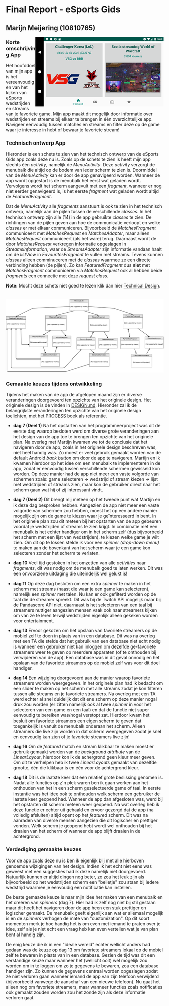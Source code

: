 # Final Report - eSports Gids

## Marijn Meijering (10810765)

<img align="right" width="410" height="220" src="https://github.com/10810765/Programmeerproject/blob/master/doc/eSports_Gids_Preview_5.png">

### Korte omschrijving App
Het hoofddoel van mijn app is het vereenvoudigen van het kijken van eSports wedstrijden en streams van je favoriete game.
Mijn app maakt dit mogelijk door informatie over wedstrijden en streams bij elkaar te brengen in één overzichtelijke app. Navigeer eenvoudig tussen matches en streams en filter deze op de game waar je interesse in hebt of bewaar je favoriete stream!
<br/>

### Technisch ontwerp App
Hieronder is een schets te zien van het technisch ontwerp van de eSports Gids app zoals deze nu is. Zoals op de schets te zien is heeft mijn app slechts één *activity*, namelijk de *MenuActivity*. Deze *activity* verzorgt de menubalk die altijd op de bodem van ieder scherm te zien is. Doormiddel van de *MenuActivity* kan er door de app genavigeerd worden. Wanneer de app wordt opgestart is de menubalk het eerst wat geladen wordt. Vervolgens wordt het scherm aangevult met een *fragment*, wanneer er nog niet eerder genavigeerd is, is het eerste *fragment* wat geladen wordt altijd de *FeaturedFragment*. 

Dat de *MenuActivity* alle *fragments* aanstuurt is ook te zien in het technisch ontwerp, namelijk aan de pijlen tussen de verschillende *classes*. In het technisch ontwerp zijn alle (14) in de app gebruikte *classes* te zien. De richtingen van de pijlen geven aan hoe de communicatie verloopt en welke *classes* er met elkaar communiceren. Bijvoorbeeld de *MatchesFragment* communiceert met *MatchesRequest* en *MatchesAdapter*, maar alleen *MatchesRequest* communiceert (als het ware) terug. Daarnaast wordt de door *MatchesRequest* verkregen informatie opgeslagen in *StreamsInformation*, waar de *StreamsAdapter* zijn informatie vandaan haalt om de *listView* in *FavouritesFragment* te vullen met streams. Tevens kunnen *classes* alleen comminuceren met de *classes* waarmee ze een directe verbinding hebben (de pijlen). Zo kan *FeaturedFragment* dus **niet** met *MatchesFragment* communiceren via *MatchesRequest* ook al hebben beide *fragments* een connectie met deze *request class*.

**Note:** Mocht deze schets niet goed te lezen klik dan hier [Technical Design](https://www.draw.io/?lightbox=1&highlight=0000ff&edit=_blank&layers=1&nav=1&title=Technical_design.html#R7V1dc6u2Fv01mel9yBnzjR9zkqbtzMnc3Ka3t6cvHcUoNjcYuQLHyfn1lUDiQ5JtwMiQHJKZ2EgCCbH2Yu29BbmwrtevP2GwWd2hAEYX5ix4vbBuLkzy41jkg5a85SX%2BzMsLljgM8iKjLHgIv0FWOGOl2zCASa1hilCUhpt64QLFMVyktTKAMdrVmz2hqN7rBiyhVPCwAJFc%2Br8wSFfsLEyvLP8ZhssV79lw53nNGvDG7EySFQjQrlJk%2FXhhXWOE0vzb%2BvUaRnTy%2BLzk%2B93uqS0GhmGcNtnBXl7fWl%2FTG%2Bu%2F0MbBy59%2F3af%2FuWRHeQHRlp3wQ4ohWCe%2Fwr%2B3MEnZ0NM3Ph%2FJLlxHICZbn59QnD6wmhnZXqzCKPgC3tCWjidJweKZb31eIRx%2BI%2B1BRKoMUkCqccout%2BnSo4VRdI0ihLN%2BLDijv7U9H%2BgRWV8YJmTfe37yhlB0B15rDb%2BAJOWjRFEENkn4mI2b7rgGeBnGn1GaojVrxM%2Fytj6op%2ByH1IMoXMakbEH6gpjPRX42hk225YvDZxriFL5WitjF%2BgmiNUzxG2nCam2fAYdZjuUxU9qVODRc1mZVxeCMFQKG%2FWVx7BIe5AtDSAu0OLYElwvTjegFDmswcf%2FeUlhn03KZZPNyRRoY1uY1mxxeT74t6ed1BJLkggI4PxoZXcjrghCSGgjjSv1pvWGObbmzzHDBM6mbxQBgSly09992YbpYkS9X97%2FQ80eIVoXxE8LEzrMBInJlyUcUvsBscJkVfZLsh1z8zB7SdWkJGD1DjrIY5bZVAR4rkjBHoRQSprpiFeswCGg3n3erMIUPG7Cgfe4IL9NzRts4gAHDdxWulhKuB9niOIYZZollN4KsZ2tCrLuP337h1w7FE8cNxnHOvM5xzsyXAeOpOM7QxnGOXo5Tcg4jlIxr0CaJwJJSXpydNOWiJXzE2%2FA5G1bMGzain9kPv0P8jOEyO1pl7yql%2FeuD8ZTbGIcHeEoFO18XT%2Fn7eOoWg%2BWanu1EUoORlCDEDL5dRYuvIilbF0nZcwkvJVBm64wzAqJfwsLcFyj7yAkgJ5V%2BaI1RzR7xlixWEK8pD%2F17Q4cS0o7zQvLlW0Zd%2F%2B9b30Vhkv4ewt0%2BgVefnjplct5NdxD2N0ebkHinWDlBtJNr6%2BJqnv%2BNiwEuwRoWw1E3IbYI4w%2FG3X5j8zzA3UprNHSRN9ciMntfBWBDJ3Ii76HI2%2FVEL9pp5pLMtXG3HHPRLzAP3RJy7ZnfEwjr4SV8qYjFkhezPc%2FF0x%2BM1QqK6N11drWxminh9A7G26tFGr6E6dvEacNFBs06p9kKPXrewKAl%2By9n4zSZyrLvRAtvyccjiJ6p%2FLyB3%2FrTc6CwAbXoTbdbnBacijYwFr1vcrETahVEvwX9jeuJ%2BQDKGRsroyakMoyXvyFSdXNplCVf4BO3YFbyK8OycQIRm42tbSwxTEOOut%2BBlPhQU5JmcCoW1SV3zAfM0ci37e8jR3MP4gA8LBCmG0fzNCmCz2idpOEyu1nk9jRWiuzKdXZjOI%2BG6%2BSEDeO6KWEzBr4zBMJTJmyUhKcvYTOEP91bwqZknr2ZGpHYPlq2xuglXaMCnbZ0jSH7O4ympnzN4BxVrB1rna%2BxtMX8ZLwMla9hhLPPdR1%2Fvkap3Dj79jmsA1mbi1qS5qPxsb4UzEwXIfOImEzIUwpmcD4WnWSnoWbUl4LR7CP3nIIpOW5KwXSntYIi3k8KxpRxegtBusUwmHTm4Lx2WehFLjTnCqGpXL2oLfpny%2FfBoYTmE0PqHjpsrDSlpS8gX7eoXBeTZ6s%2FGnP1krNQAVFbHM%2BUcxa34AVtMZmiKW0xOHX5riDJ3KZhPH3MNT1b0vDZkidiSDiEablqEWLqg%2BY9PuKTxt%2FPLKhP%2F0Nx8vvLrZhybqXk5Cm9MgZenjtCesVQPPOnXtyqjZff9fMw%2B7jyu3wsxuwl0aKCn7ZEi6kInBecNfnAgxOWLz4b45kNXWBTG2EpbnNDucAFVE91godLt4Aogse154eiyV7yHyrQz3XRpKUI%2BxTYmzIgQ7OkMRNTIG7Dp1A0%2BtuWBBnuKXfPVMj0MGUtTiMjS1vWQpufaamya8I1gXFwRd%2FOU8515fLA1zD9g07bJ4dtfWWTSL%2FfvFY33riZUxLih3yMEKWXvJAaPj9wHLCtbP%2BYnG3ej%2Bnw7a9FU7JRdpVtlX1R%2BPDXAZmHOCIhHLyAByaLJ9vJSJfwYFaeTSIMai8skmFQue6O4rLzMgwj4iq9wNpwVVhgPdyjMBNQDIOWKPwcgajyM2d7lYiSDmQLoUjDNj7Zpu94BvsrwDSfKOm4GVKLWTgBvCp3Vzd4SyRWYciOcBCIrUHfJ3ZNNSQbgDl%2FXmgo7JqmCLm%2BsMut%2BQhYySUDb5VmG9og2T%2FgQgUI%2FZTYz4%2FYryXIftTYadwbjMbfKYu7dk%2BW4EomNSyLe6dil4PKaMfIItk2QXMnM%2BmRxf33yeK%2BECv3%2B4KuJhL3hyBxt50W5xhVWUJbldxNCAUVy2hkPr2agt0Q%2BTzGOBIaF6OwltvRFubCiiZLTCtp5m1XDkq0420ZDZ3lQYlfU6t%2B6Q5XfrHeG1znwlv%2FrK6%2BozET9Islhst041W1aGXC65H843G82qPCqzGT0vLmJ6cjwwqRYNuci4fSjdl2EQ6FJDgI2q4iwesIWmZTVczKSuIcmLVGhdm5bwmQFVRtV0lge2eGaztXTo%2BCbQHOgSVsU9%2BNv6hiJHAVAxHWfN4NrqI3Z%2FEVVOeCq%2BpNSIMrgpEKAqOxgB0XWn0JrcIhmqLVE%2F2tWbPYQ29old8jOwK0jlW%2FNpUCztjk60zQAqbAiY21wFzUAueFK9fOvUrXsSvQcfnuxsz3%2BwGT53h1MLlnBpPqvTGTsNx7r24cG1XnEwZTlsLbQCy%2FI15dq86ilriCVTdezR7x2vHWXAVrid1R4pW%2FB%2B84XmejwqsppIksp6MnJL12wWjmuDfOa3HetgwB7hryWF67xIAS%2FD3AcY9GNY4YQsfbxAngb0zW4wK%2FJQhMr%2Bt6hEtxyYzdMJPVNqtrCVbmMo9ub8rCadf%2B0vcOtddkbaNMa3TV59rTGo2jGONSRp74ELjfMafhGXWX4OzK6NQ1m99VFMNoHMYwJ7hqgWu7EPF3noBrDFd7ZHAVEhGdE3CeK8RJzh10axcjbgvXHhxRs40j2h2J%2FEXD701UXwqrw1xRCjcW1UK2whGXmfWkqYt3DvB%2B2P%2Fk1Kp5%2BSRpiS13j5ucAFdnVCi0hJyZ13XR16Vh1gNx0nsi%2B3LtBGfUdY%2B4dma79tKJCDu0xTnZLP%2BbfN4cg83qDgWQtvgH).
<br/>
<br/>
<br/>
![Technisch Ontwerp](https://github.com/10810765/Programmeerproject/blob/master/doc/Technical_design.svg)


### Gemaakte keuzes tijdens ontwikkeling
Tijdens het maken van de app de afgelopen maand zijn er diverse veranderingen doorgevoerd ten opzichte van het originele design. Het originele design is de vinden in [DESIGN.md](DESIGN.md). Hieronder zal ik de belangrijkste veranderingen ten opzichte van het originele design toelichten, met het [PROCESS](PROCESS.md) boek als referentie.

* **dag 7 (Deel 1)** Na het opstarten van het programmeerproject was dit de eerste dag waarop besloten werd om diverse grote veranderingen aan het design van de app toe te brengen ten opzichte van het originele plan. Na overleg met Martijn kwamen we tot de conclusie dat het navigeren door de app, zoals in het originele design beschreven was, niet heel handig was. Zo moest er veel gebruik gemaakt worden van de default Android *back button* om door de app te navigeren. Martijn en ik kwamen hierdoor op het idee om een menubalk te implementeren in de app, zodat er eenvoudig tussen verschillende schermen gewisseld kon worden. Op deze manier had de app niet meer een vaste volgorde van schermen zoals: game selecteren -> wedstrijd of stream kiezen -> lijst met wedstrijden of streams zien, maar kon de gebruiker direct naar het scherm gaan wat hij of zij interessant vindt.

* **dag 7 (Deel 2)** Dit brengt mij meteen op het tweede punt wat Martijn en ik deze dag besproken hebben. Aangezien de app niet meer een vaste volgorde van schermen zou hebben, moest het op een andere manier mogelijk zijn om de game te kiezen waar je geïnteresseerd in bent. In het originele plan zou dit meteen bij het opstarten van de app gebeuren voordat je wedstrijden of streams te zien krijgt. In combinatie met een menubalk is het echter handiger om in het scherm zelf (dus bijvoorbeeld het scherm met een lijst van wedstrijden), te kiezen welke game je wilt zien. Om dit op te lossen stelde ik voor een *spinner (drop-down menu)* te maken aan de bovenkant van het scherm waar je een game kon selecteren zonder het scherm te verlaten.

* **dag 10** Veel tijd gestoken in het omzetten van alle *activities* naar *fragments*, dit was nodig om de menubalk goed te laten werken. Dit was een onvoorziene uitdaging die uiteindelijk wel gelukt is!

* **dag 11** Op deze dag besloten om een extra *spinner* te maken in het scherm met streams (naast die waar je een game kan selecteren), namelijk een *spinner* met talen. Nu kan er ook gefilterd worden op de taal die de streamer spreekt. Dit was bij de Twitch API mogelijk maar bij de Pandascore API niet, daarnaast is het selecteren van een taal bij streamers nuttiger aangezien mensen vaak ook naar streamers kijken om van ze te leren terwijl wedstrijden eigenlijk alleen gekeken worden voor entertainment.

* **dag 13** Ervoor gekozen om het opslaan van favoriete streamers op de mobiel zelf te doen in plaats van in een database. Dit was na overleg met een TA die stelde dat het gebruik van een database niet echt nodig is wanneer een gebruiker niet kan inloggen om dezelfde ge-favoriete streamers weer te geven op meerdere apparaten (of te onthouden bij verwijderen van de app). Een database was in dit geval onnodig en het opslaan van de favoriete streamers op de mobiel zelf was voor dit doel handiger.

* **dag 14** Een wijziging doorgevoerd aan de manier waarop favoriete streamers worden weergegeven. In het originele plan had ik bedacht om een slider te maken op het scherm met alle streams zodat je kon filteren tussen alle streams en je favoriete streamers. Na overleg met een TA werd echter al snel duidelijk dat dit ene scherm op deze manier nogal druk zou worden (er zitten namelijk ook al twee *spinner* in voor het selecteren van een game en een taal) en dat de functie niet super eenvoudig te bereiken was/nogal verstopt zat. Hierdoor kwam het besluit om favoriete streamers een eigen scherm te geven dat toegankelijk is vanuit de menubalk onderaan het scherm. Alleen streamers die live zijn worden in dat scherm weergegeven zodat je snel en eenvoudig kan zien of je favoriete streamers live zijn!

* **dag 16** Om de *featured* match en stream klikbaar te maken moest er gebruik gemaakt worden van de *background attribute* van de *LinearLayout*, hierdoor kon ik de achergrond geen kleur meer geven. Om dit te verhelpen heb ik twee *LinearLayouts* gemaakt van dezelfde grootte, één die klikbaar is en één voor de achtergrond kleur.

* **dag 18** Dit is de laatste keer dat een relatief grote beslissing genomen is. Nadat alle functies op z'n plek waren ben ik gaan werken aan het onthouden van het in een scherm geselecteerde game of taal. In eerste instantie was het idee ook te onthouden welk scherm een gebruiker de laatste keer geopend had. Wanneer de app dan afgesloten was, werd bij het opstarten dit scherm meteen weer geopend. Na wat overleg heb ik deze functie er echter uit gehaald en ervoor gezorgd dat de app (na volledig afsluiten) altijd opent op het *featured* scherm. Dit was na aanraden van diverse mensen aangezien die dit logischer en prettiger vonden. Welk scherm je geopend hebt wordt wel onthouden bij het draaien van het scherm of wanneer de app blijft draaien in de achtergrond.


### Verdediging gemaakte keuzes
Voor de app zoals deze nu is ben ik eigenlijk blij met alle hierboven genoemde wijzigingen van het design. Indien ik het echt niet eens was geweest met een suggesties had ik deze namelijk niet doorgevoerd. Natuurlijk kunnen er altijd dingen nog beter, zo zou het leuk zijn als bijvoorbeeld op het wedstrijden scherm een "belletje" zou staan bij iedere wedstrijd waarmee je eenvoudig een notificatie kan instellen. 

De beste gemaakte keuze is naar mijn idee het maken van een menubalk en het creëren van *spinners* (dag 7). Hier had ik zelf nog niet bij stil gestaan maar dit heeft het navigeren door de app heen een stuk prettiger en logischer gemaakt. De menubalk geeft eigenlijk aan wat er allemaal mogelijk is en de *spinners* verhogen de mate van "customization". Op dit soort momenten merk je hoe handig het is om even met iemand te praten over je idee, zelf als je niet echt een vraag heb kan even vertellen wat je van plan bent al handig zijn. 

De enig keuze die ik in een "ideale wereld" echter wellicht anders had gedaan was de keuze op dag 13 om favoriete streamers lokaal op de mobiel zelf te bewaren in plaats van in een database. Gezien de tijd was dit een verstandige keuze maar wanneer het (wellicht ooit) wel mogelijk zou worden om in te loggen om zo je gegevens te bewaren, zou een database handiger zijn. Zo kunnen de gegevens centraal worden opgeslagen zodat ze niet verloren gaan wanneer iemand de app van zijn telefoon verwijderd (bijvoorbeeld vanwege de aanschaf van een nieuwe telefoon). Nu gaat het alleen nog om favoriete streamers, maar wanneer functies zoals notificaties ook gemaakt zouden worden zou het zonde zijn als deze informatie verloren gaat.

